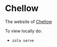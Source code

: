 # Chellow

The website of [Chellow](https://github.com/WessexWater/chellow)

To view locally do:

* `zola serve`
